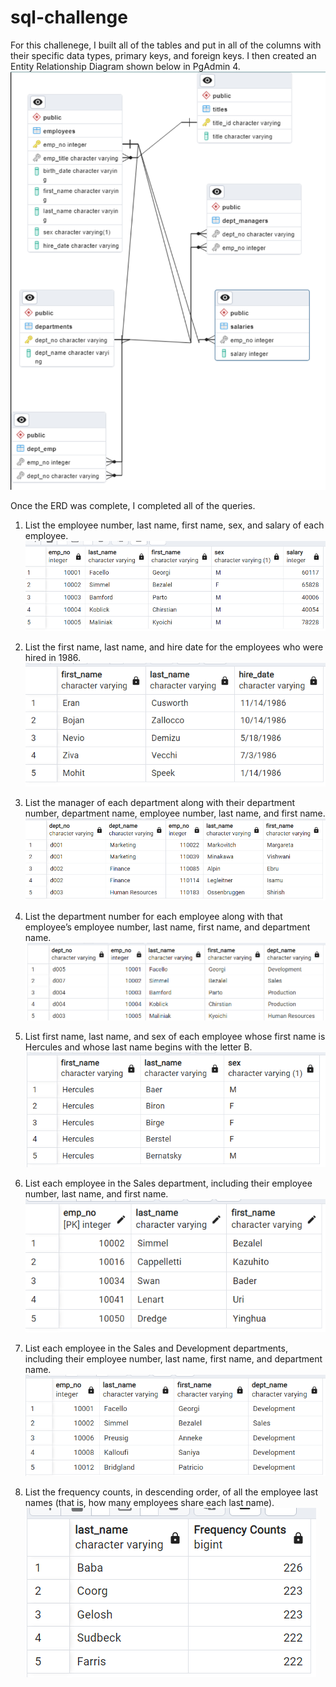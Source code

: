 # sql-challenge
For this challenege, I built all of the tables and put in all of the columns with their specific data types, primary keys, and foreign keys. I then created an Entity Relationship Diagram shown below in PgAdmin 4. 
![alt text](https://github.com/mgtaylor119/sql-challenge/blob/main/Query%20Images/Entity_Relationship_Diagram.png?raw=true)

Once the ERD was complete, I completed all of the queries. 
1. List the employee number, last name, first name, sex, and salary of each employee.
![alt text](https://github.com/mgtaylor119/sql-challenge/blob/main/Query%20Images/Query_1.png?raw=true)

2. List the first name, last name, and hire date for the employees who were hired in 1986. 
![alt text](https://github.com/mgtaylor119/sql-challenge/blob/main/Query%20Images/Query_2.png?raw=true)

3. List the manager of each department along with their department number, department name, employee number, last name, and first name.
![alt text](https://github.com/mgtaylor119/sql-challenge/blob/main/Query%20Images/Query_3.png?raw=true)

4. List the department number for each employee along with that employee’s employee number, last name, first name, and department name.
![alt text](https://github.com/mgtaylor119/sql-challenge/blob/main/Query%20Images/Query_4.png?raw=true)

5. List first name, last name, and sex of each employee whose first name is Hercules and whose last name begins with the letter B.
![alt text](https://github.com/mgtaylor119/sql-challenge/blob/main/Query%20Images/Query_5.png?raw=true)

6. List each employee in the Sales department, including their employee number, last name, and first name.
![alt text](https://github.com/mgtaylor119/sql-challenge/blob/main/Query%20Images/Query_6.png?raw=true)

7. List each employee in the Sales and Development departments, including their employee number, last name, first name, and department name.
![alt text](https://github.com/mgtaylor119/sql-challenge/blob/main/Query%20Images/Query_7.png?raw=true)

8. List the frequency counts, in descending order, of all the employee last names (that is, how many employees share each last name).
![alt text](https://github.com/mgtaylor119/sql-challenge/blob/main/Query%20Images/Query_8.png?raw=true)
